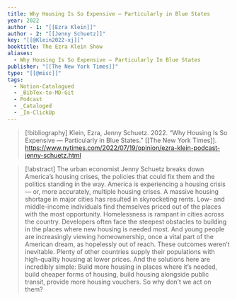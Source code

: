```yaml
---
title: Why Housing Is So Expensive — Particularly in Blue States
year: 2022
author - 1: "[[Ezra Klein]]"
author - 2: "[[Jenny Schuetz]]"
key: "[[@Klein2022-xj]]"
booktitle: The Ezra Klein Show
aliases:
  - Why Housing Is So Expensive — Particularly In Blue States
publisher: "[[The New York Times]]"
type: "[[@misc]]"
tags:
  - Notion-Catalogued
  - _BibTex-to-MD-Git
  - Podcast
  - _Cataloged
  - _In-ClickUp
---
```


> [!bibliography]
> Klein, Ezra, Jenny Schuetz. 2022. “Why Housing Is So Expensive — Particularly in Blue States.” [[The New York Times]]. https://www.nytimes.com/2022/07/19/opinion/ezra-klein-podcast-jenny-schuetz.html

> [!abstract]
> The urban economist Jenny Schuetz breaks down America’s housing crises, the policies that could fix them and the politics standing in the way. America is experiencing a housing crisis — or, more accurately, multiple housing crises. A massive housing shortage in major cities has resulted in skyrocketing rents. Low- and middle-income individuals find themselves priced out of the places with the most opportunity. Homelessness is rampant in cities across the country. Developers often face the steepest obstacles to building in the places where new housing is needed most. And young people are increasingly viewing homeownership, once a vital part of the American dream, as hopelessly out of reach. These outcomes weren’t inevitable. Plenty of other countries supply their populations with high-quality housing at lower prices. And the solutions here are incredibly simple: Build more housing in places where it’s needed, build cheaper forms of housing, build housing alongside public transit, provide more housing vouchers. So why don’t we act on them?